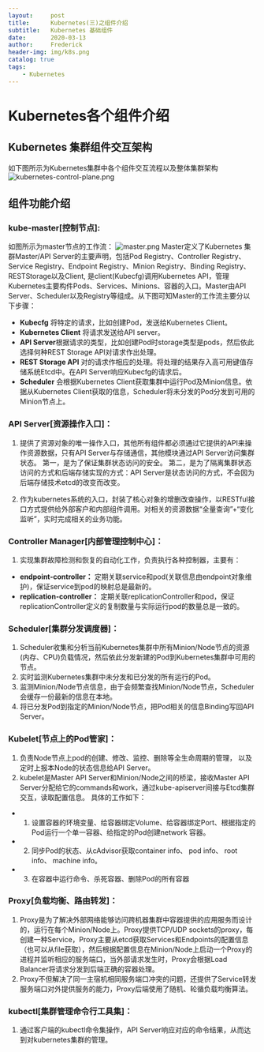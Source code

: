 ```yaml
---
layout:     post
title:      Kubernetes(三)之组件介绍
subtitle:   Kubernetes 基础组件
date:       2020-03-13
author:     Frederick
header-img: img/k8s.png
catalog: true
tags:
    - Kubernetes
---
```


# Kubernetes各个组件介绍


## Kubernetes 集群组件交互架构

如下图所示为Kubernetes集群中各个组件交互流程以及整体集群架构    
![kubernetes-control-plane.png](https://upload-images.jianshu.io/upload_images/17904159-fb8a24a90c9faeaa.png?imageMogr2/auto-orient/strip%7CimageView2/2/w/1240)



## 组件功能介绍

### kube-master[控制节点]:

如图所示为master节点的工作流：
![master.png](https://upload-images.jianshu.io/upload_images/17904159-79a056a93b8b6f6e.png?imageMogr2/auto-orient/strip%7CimageView2/2/w/1240)
Master定义了Kubernetes 集群Master/API Server的主要声明，包括Pod Registry、Controller Registry、Service Registry、Endpoint Registry、Minion Registry、Binding Registry、RESTStorage以及Client, 是client(Kubecfg)调用Kubernetes API，管理Kubernetes主要构件Pods、Services、Minions、容器的入口。Master由API Server、Scheduler以及Registry等组成。从下图可知Master的工作流主要分以下步骤：

- **Kubecfg** 将特定的请求，比如创建Pod，发送给Kubernetes Client。
- **Kubernetes Client** 将请求发送给API server。
- **API Server**根据请求的类型，比如创建Pod时storage类型是pods，然后依此选择何种REST Storage API对请求作出处理。
- **REST Storage API** 对的请求作相应的处理。将处理的结果存入高可用键值存储系统Etcd中。在API Server响应Kubecfg的请求后。
- **Scheduler** 会根据Kubernetes Client获取集群中运行Pod及Minion信息。依据从Kubernetes Client获取的信息，Scheduler将未分发的Pod分发到可用的Minion节点上。


### API Server[资源操作入口]：

1. 提供了资源对象的唯一操作入口，其他所有组件都必须通过它提供的API来操作资源数据，只有API Server与存储通信，其他模块通过API Server访问集群状态。
第一，是为了保证集群状态访问的安全。
第二，是为了隔离集群状态访问的方式和后端存储实现的方式：API Server是状态访问的方式，不会因为后端存储技术etcd的改变而改变。

2. 作为kubernetes系统的入口，封装了核心对象的增删改查操作，以RESTful接口方式提供给外部客户和内部组件调用。对相关的资源数据“全量查询”+“变化监听”，实时完成相关的业务功能。

### Controller Manager[内部管理控制中心]：

1. 实现集群故障检测和恢复的自动化工作，负责执行各种控制器，主要有：
- **endpoint-controller：** 定期关联service和pod(关联信息由endpoint对象维护)，保证service到pod的映射总是最新的。
- **replication-controller：** 定期关联replicationController和pod，保证replicationController定义的复制数量与实际运行pod的数量总是一致的。

### Scheduler[集群分发调度器]：

1. Scheduler收集和分析当前Kubernetes集群中所有Minion/Node节点的资源(内存、CPU)负载情况，然后依此分发新建的Pod到Kubernetes集群中可用的节点。
2. 实时监测Kubernetes集群中未分发和已分发的所有运行的Pod。
3. 监测Minion/Node节点信息，由于会频繁查找Minion/Node节点，Scheduler会缓存一份最新的信息在本地。
4. 将已分发Pod到指定的Minion/Node节点，把Pod相关的信息Binding写回API Server。

### Kubelet[节点上的Pod管家]：

1. 负责Node节点上pod的创建、修改、监控、删除等全生命周期的管理，
以及定时上报本Node的状态信息给API Server。
2. kubelet是Master API Server和Minion/Node之间的桥梁，接收Master API Server分配给它的commands和work，通过kube-apiserver间接与Etcd集群交互，读取配置信息。
具体的工作如下：

- 1) 设置容器的环境变量、给容器绑定Volume、给容器绑定Port、根据指定的Pod运行一个单一容器、给指定的Pod创建network 容器。

- 2) 同步Pod的状态、从cAdvisor获取container info、 pod info、 root info、 machine info。

- 3) 在容器中运行命令、杀死容器、删除Pod的所有容器

### Proxy[负载均衡、路由转发]：

1. Proxy是为了解决外部网络能够访问跨机器集群中容器提供的应用服务而设计的，运行在每个Minion/Node上。Proxy提供TCP/UDP sockets的proxy，每创建一种Service，Proxy主要从etcd获取Services和Endpoints的配置信息（也可以从file获取），然后根据配置信息在Minion/Node上启动一个Proxy的进程并监听相应的服务端口，当外部请求发生时，Proxy会根据Load Balancer将请求分发到后端正确的容器处理。
3. Proxy不但解决了同一主宿机相同服务端口冲突的问题，还提供了Service转发服务端口对外提供服务的能力，Proxy后端使用了随机、轮循负载均衡算法。

### kubectl[集群管理命令行工具集]：

1. 通过客户端的kubectl命令集操作，API Server响应对应的命令结果，从而达到对kubernetes集群的管理。